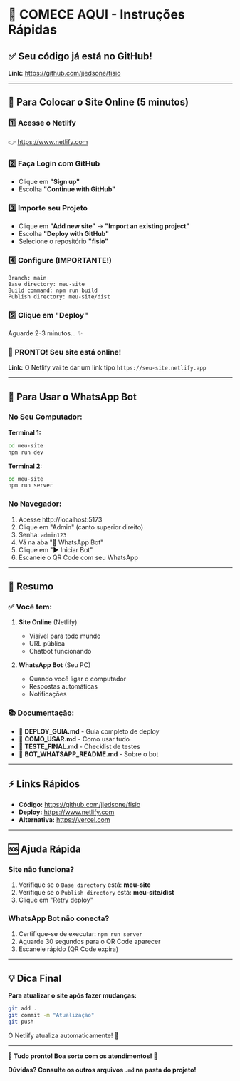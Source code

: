 # 🎯 COMECE AQUI - Instruções Rápidas

## ✅ Seu código já está no GitHub!

**Link:** https://github.com/jjedsone/fisio

---

## 🚀 Para Colocar o Site Online (5 minutos)

### 1️⃣ Acesse o Netlify

👉 https://www.netlify.com

### 2️⃣ Faça Login com GitHub

- Clique em **"Sign up"**
- Escolha **"Continue with GitHub"**

### 3️⃣ Importe seu Projeto

- Clique em **"Add new site"** → **"Import an existing project"**
- Escolha **"Deploy with GitHub"**
- Selecione o repositório **"fisio"**

### 4️⃣ Configure (IMPORTANTE!)

```
Branch: main
Base directory: meu-site
Build command: npm run build
Publish directory: meu-site/dist
```

### 5️⃣ Clique em "Deploy"

Aguarde 2-3 minutos... ✨

### 🎉 PRONTO! Seu site está online!

**Link:** O Netlify vai te dar um link tipo `https://seu-site.netlify.app`

---

## 📱 Para Usar o WhatsApp Bot

### No Seu Computador:

**Terminal 1:**
```bash
cd meu-site
npm run dev
```

**Terminal 2:**
```bash
cd meu-site
npm run server
```

### No Navegador:

1. Acesse http://localhost:5173
2. Clique em "Admin" (canto superior direito)
3. Senha: `admin123`
4. Vá na aba "📱 WhatsApp Bot"
5. Clique em "▶️ Iniciar Bot"
6. Escaneie o QR Code com seu WhatsApp

---

## 🎯 Resumo

### ✅ Você tem:

1. **Site Online** (Netlify)
   - Visível para todo mundo
   - URL pública
   - Chatbot funcionando

2. **WhatsApp Bot** (Seu PC)
   - Quando você ligar o computador
   - Respostas automáticas
   - Notificações

### 📚 Documentação:

- 📖 **DEPLOY_GUIA.md** - Guia completo de deploy
- 📘 **COMO_USAR.md** - Como usar tudo
- 🧪 **TESTE_FINAL.md** - Checklist de testes
- 📱 **BOT_WHATSAPP_README.md** - Sobre o bot

---

## ⚡ Links Rápidos

- **Código:** https://github.com/jjedsone/fisio
- **Deploy:** https://www.netlify.com
- **Alternativa:** https://vercel.com

---

## 🆘 Ajuda Rápida

### Site não funciona?

1. Verifique se o `Base directory` está: **meu-site**
2. Verifique se o `Publish directory` está: **meu-site/dist**
3. Clique em "Retry deploy"

### WhatsApp Bot não conecta?

1. Certifique-se de executar: `npm run server`
2. Aguarde 30 segundos para o QR Code aparecer
3. Escaneie rápido (QR Code expira)

---

## 💡 Dica Final

**Para atualizar o site após fazer mudanças:**

```bash
git add .
git commit -m "Atualização"
git push
```

O Netlify atualiza automaticamente! 🚀

---

**🎉 Tudo pronto! Boa sorte com os atendimentos! 💙**

**Dúvidas? Consulte os outros arquivos `.md` na pasta do projeto!**


